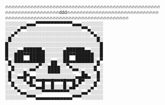 🔥🔥🔥🔥🔥🔥🔥🔥🔥🔥🔥🔥🔥🔥🔥🔥🔥🔥🔥🔥🔥🔥🔥🔥🔥🔥🔥🔥🔥🔥🔥🔥🔥🔥🔥🔥🔥🔥🔥🔥🔥🔥🔥🔥🔥🔥🔥🔥🔥🔥🔥🔥🔥🔥🔥🔥🔥🔥🔥🔥🔥🔥🔥🔥🔥🔥ddd🔥🔥🔥🔥🔥🔥🔥🔥🔥🔥🔥🔥🔥🔥🔥🔥🔥🔥🔥🔥🔥🔥🔥🔥🔥🔥🔥🔥🔥🔥🔥🔥🔥🔥🔥🔥🔥🔥🔥🔥🔥🔥🔥🔥🔥🔥🔥🔥🔥🔥🔥🔥🔥🔥🔥🔥🔥🔥🔥🔥🔥🔥🔥🔥🔥🔥🔥🔥
░░░░░░░▄▄▄▀▀▀▀▀▀▀▀▀▀▀▀▄▄▄░░░░░░░
░░░░▄▀▀░░░░░░░░░░░░░░░░░░▀▀▄░░░░
░░▄▀░░░░░░░░░░░░░░░░░░░░░░░░▀▄░░
░█░░░░░░░░░░░░░░░░░░░░░░░░░░░░█░
█░░░░░░░░░░░░░░░░░░░░░░░░░░░░░░█
█░░░▄▄██████▄░░░░░░▄██████▄▄░░░█
█░░███▀▀█████░░░░░░██▀▀██████░░█
▀▄░███▄▄█████░░▄▄░░██▄▄██████░▄▀
░▀▄░░░░░░░▄▀░░▄██▄░░▀▄░░░░░░░▄▀░
░▄▀░░░▄░▀▀░░░░████░░░░▀▀░▄░░░▀▄░
░█░░▄▄█▀▄▄░░░░░░░░░░░░░▄▄██▄░░█░
░▀▄░░░▀▄█░▀▀█▀▀█▀▀▀█▀▀█░█▀░░░▄▀░
░░▀▄░░░░▀▀▄▄█░░█░░░█░▄█▀░░░░▄▀░░
░░░░▀▄▄░░░░░▀▀▀▀▀▀▀▀▀░░░░▄▄▀░░░░
░░░░░░░▀▀▀▄▄▄▄▄▄▄▄▄▄▄▄▀▀▀░░░░░░░